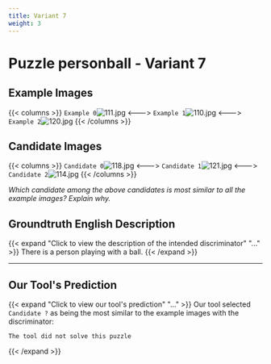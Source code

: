 ```yaml
---
title: Variant 7
weight: 3
---
```


# Puzzle personball - Variant 7

## Example Images
{{< columns >}}
`Example 0`![111.jpg](/natscene-data/images/111.jpg)
<--->
`Example 1`![110.jpg](/natscene-data/images/110.jpg)
<--->
`Example 2`![120.jpg](/natscene-data/images/120.jpg)
{{< /columns >}}

## Candidate Images
{{< columns >}}
`Candidate 0`![118.jpg](/natscene-data/images/118.jpg)
<--->
`Candidate 1`![121.jpg](/natscene-data/images/121.jpg)
<--->
`Candidate 2`![114.jpg](/natscene-data/images/114.jpg)
{{< /columns >}}

*Which candidate among the above candidates is most similar to all the example images? Explain why.*

## Groundtruth English Description

{{< expand "Click to view the description of the intended discriminator" "..." >}}
There is a person playing with a ball.
{{< /expand >}}

---



## Our Tool's Prediction

{{< expand "Click to view our tool's prediction" "..." >}}
Our tool selected `Candidate ?` as being the most similar to the example images with the discriminator:
```plaintext
The tool did not solve this puzzle
```
{{< /expand >}}

